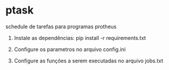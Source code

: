# ptask
schedule de tarefas para programas protheus

1. Instale as dependências:
pip install -r requirements.txt

2. Configure os parametros no arquivo config.ini
3. Configure as funções a serem executadas no arquivo jobs.txt